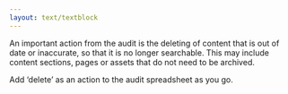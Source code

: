```yaml
---
layout: text/textblock
---
```


An important action from the audit is the deleting of content that is out of date or inaccurate, so that it is no longer searchable. This may include content sections, pages or assets that do not need to be archived.

Add ‘delete’ as an action to the audit spreadsheet as you go.
